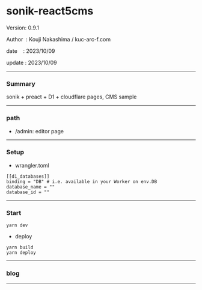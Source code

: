 ﻿# sonik-react5cms

 Version: 0.9.1

 Author  : Kouji Nakashima / kuc-arc-f.com

 date    : 2023/10/09 

 update  : 2023/10/09
***
### Summary

sonik + preact + D1 + cloudflare pages, CMS sample

***
### path
* /admin: editor page

***
### Setup
* wrangler.toml

```
[[d1_databases]]
binding = "DB" # i.e. available in your Worker on env.DB
database_name = ""
database_id = ""
```

***
### Start

```
yarn dev
```
* deploy

```
yarn build
yarn deploy
```
***
### blog 

***


